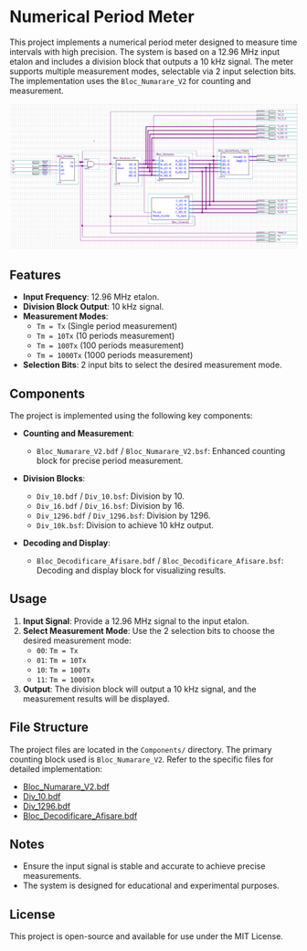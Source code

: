 # Numerical Period Meter

This project implements a numerical period meter designed to measure time intervals with high precision. The system is based on a 12.96 MHz input etalon and includes a division block that outputs a 10 kHz signal. The meter supports multiple measurement modes, selectable via 2 input selection bits. The implementation uses the `Bloc_Numarare_V2` for counting and measurement.

![Numerical Period Meter](imgs/Periodmeter.PNG)

## Features

- **Input Frequency**: 12.96 MHz etalon.
- **Division Block Output**: 10 kHz signal.
- **Measurement Modes**:
  - `Tm = Tx` (Single period measurement)
  - `Tm = 10Tx` (10 periods measurement)
  - `Tm = 100Tx` (100 periods measurement)
  - `Tm = 1000Tx` (1000 periods measurement)
- **Selection Bits**: 2 input bits to select the desired measurement mode.

## Components

The project is implemented using the following key components:

- **Counting and Measurement**:
  - `Bloc_Numarare_V2.bdf` / `Bloc_Numarare_V2.bsf`: Enhanced counting block for precise period measurement.

- **Division Blocks**:
  - `Div_10.bdf` / `Div_10.bsf`: Division by 10.
  - `Div_16.bdf` / `Div_16.bsf`: Division by 16.
  - `Div_1296.bdf` / `Div_1296.bsf`: Division by 1296.
  - `Div_10k.bsf`: Division to achieve 10 kHz output.

- **Decoding and Display**:
  - `Bloc_Decodificare_Afisare.bdf` / `Bloc_Decodificare_Afisare.bsf`: Decoding and display block for visualizing results.

## Usage

1. **Input Signal**: Provide a 12.96 MHz signal to the input etalon.
2. **Select Measurement Mode**: Use the 2 selection bits to choose the desired measurement mode:
   - `00`: `Tm = Tx`
   - `01`: `Tm = 10Tx`
   - `10`: `Tm = 100Tx`
   - `11`: `Tm = 1000Tx`
3. **Output**: The division block will output a 10 kHz signal, and the measurement results will be displayed.

## File Structure

The project files are located in the `Components/` directory. The primary counting block used is `Bloc_Numarare_V2`. Refer to the specific files for detailed implementation:

- [Bloc_Numarare_V2.bdf](Components/Bloc_Numarare_V2.bdf)
- [Div_10.bdf](Components/Div_10.bdf)
- [Div_1296.bdf](Components/Div_1296.bdf)
- [Bloc_Decodificare_Afisare.bdf](Components/Bloc_Decodificare_Afisare.bdf)

## Notes

- Ensure the input signal is stable and accurate to achieve precise measurements.
- The system is designed for educational and experimental purposes.

## License

This project is open-source and available for use under the MIT License.